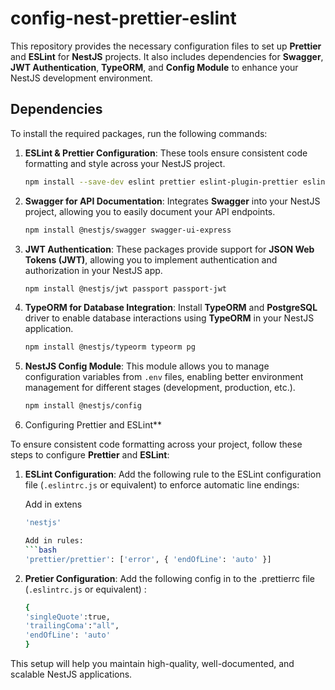 # config-nest-prettier-eslint

This repository provides the necessary configuration files to set up **Prettier** and **ESLint** for **NestJS** projects. It also includes dependencies for **Swagger**, **JWT Authentication**, **TypeORM**, and **Config Module** to enhance your NestJS development environment.

## Dependencies

To install the required packages, run the following commands:

1. **ESLint & Prettier Configuration**: These tools ensure consistent code formatting and style across your NestJS project.
    ```bash
    npm install --save-dev eslint prettier eslint-plugin-prettier eslint-config-prettier
    ```

2. **Swagger for API Documentation**: Integrates **Swagger** into your NestJS project, allowing you to easily document your API endpoints.
    ```bash
    npm install @nestjs/swagger swagger-ui-express
    ```

3. **JWT Authentication**: These packages provide support for **JSON Web Tokens (JWT)**, allowing you to implement authentication and authorization in your NestJS app.
    ```bash
    npm install @nestjs/jwt passport passport-jwt
    ```

4. **TypeORM for Database Integration**: Install **TypeORM** and **PostgreSQL** driver to enable database interactions using **TypeORM** in your NestJS application.
    ```bash
    npm install @nestjs/typeorm typeorm pg
    ```

5. **NestJS Config Module**: This module allows you to manage configuration variables from `.env` files, enabling better environment management for different stages (development, production, etc.).
    ```bash
    npm install @nestjs/config
    ```
    
6. Configuring Prettier and ESLint**

To ensure consistent code formatting across your project, follow these steps to configure **Prettier** and **ESLint**:

1. **ESLint Configuration**: Add the following rule to the ESLint configuration file (`.eslintrc.js` or equivalent) to enforce automatic line endings:

   Add in extens
   ```bash
   'nestjs'

   Add in rules:
   ```bash
   'prettier/prettier': ['error', { 'endOfLine': 'auto' }]

1. **Pretier Configuration**: Add the following config in to the .prettierrc file (`.eslintrc.js` or equivalent) :

   ```bash
   {
   'singleQuote':true,
   'trailingComa':"all",
   'endOfLine': 'auto'
   }


This setup will help you maintain high-quality, well-documented, and scalable NestJS applications.
